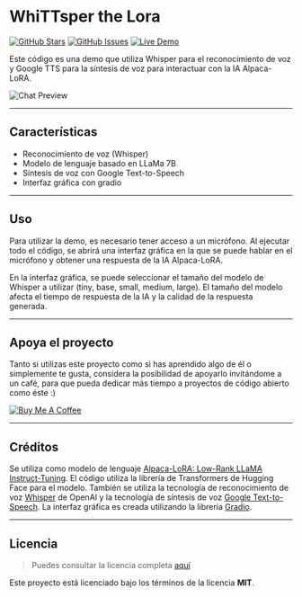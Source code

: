WhiTTsper the Lora
============
[![GitHub Stars](https://img.shields.io/github/stars/ImPavloh/WhiTTsper-The-Lora)](https://github.com/ImPavloh/WhiTTsper-The-Lora) [![GitHub Issues](https://img.shields.io/github/issues/ImPavloh/WhiTTsper-The-Lora)](https://github.com/ImPavloh/WhiTTsper-The-Lora) [![Live Demo](https://img.shields.io/badge/demo-online-green.svg)](https://colab.research.google.com/drive/11MHiNlhQ0ZSqKVl0Fniu085bkQRdJX9E?usp=sharing)


Este código es una demo que utiliza Whisper para el reconocimiento de voz y Google TTS para la síntesis de voz para interactuar con la IA Alpaca-LoRA.

![Chat Preview](https://i.imgur.com/qq6vS1E.png)

---

## Características
- Reconocimiento de voz (Whisper)
- Modelo de lenguaje basado en LLaMa 7B
- Síntesis de voz con Google Text-to-Speech
- Interfaz gráfica con gradio

---

## Uso

Para utilizar la demo, es necesario tener acceso a un micrófono.
Al ejecutar todo el código, se abrirá una interfaz gráfica en la que se puede hablar en el micrófono y obtener una respuesta de la IA Alpaca-LoRA.

En la interfaz gráfica, se puede seleccionar el tamaño del modelo de Whisper a utilizar (tiny, base, small, medium, large). El tamaño del modelo afecta el tiempo de respuesta de la IA y la calidad de la respuesta generada.

---

## Apoya el proyecto

Tanto si utilizas este proyecto como si has aprendido algo de él o simplemente te gusta, considera la posibilidad de apoyarlo invitándome a un café, para que pueda dedicar más tiempo a proyectos de código abierto como éste :)

<a href="https://www.buymeacoffee.com/pavloh" target="_blank"><img src="https://www.buymeacoffee.com/assets/img/custom_images/orange_img.png" alt="Buy Me A Coffee" style="height: auto !important;width: auto !important;" ></a>

---

## Créditos

Se utiliza como modelo de lenguaje [Alpaca-LoRA: Low-Rank LLaMA Instruct-Tuning](7Bhttps://github.com/tloen/alpaca-lora). El código utiliza la librería de Transformers de Hugging Face para el modelo. 
También se utiliza la tecnología de reconocimiento de voz [Whisper](https://github.com/openai/whisper) de OpenAI y la tecnología de síntesis de voz [Google Text-to-Speech](https://github.com/pndurette/gTTS).
La interfaz gráfica es creada utilizando la librería [Gradio](https://github.com/gradio-app/gradio).

---
## Licencia
>Puedes consultar la licencia completa [aquí](https://github.com/ImPavloh/WhiTTsper-The-Lora/blob/master/LICENSE)

Este proyecto está licenciado bajo los términos de la licencia **MIT**.
